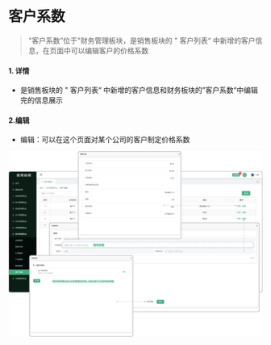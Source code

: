 # 客户系数

> "客户系数”位于"财务管理板块，是销售板块的 " 客户列表“ 中新增的客户信息，在页面中可以编辑客户的价格系数

#### 1. 详情
* 是销售板块的 " 客户列表“ 中新增的客户信息和财务板块的”客户系数“中编辑完的信息展示

#### 2.编辑

* 编辑：可以在这个页面对某个公司的客户制定价格系数

![如图所示](../file/cw-khxs.png)

